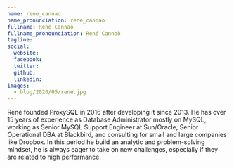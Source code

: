 ```yaml
---
name: rene_cannao
name_pronunciation: rene_cannao
fullname: René Cannaò
fullname_pronounciation: René Cannaò
tagline: 
social:
  website: 
  facebook:
  twitter:
  github: 
  linkedin: 
images:
  - blog/2020/05/rene.jpg
---
```


René founded ProxySQL in 2016 after developing it since 2013. He has over 15 years of experience as Database Administrator mostly on MySQL, working as Senior MySQL Support Engineer at Sun/Oracle, Senior Operational DBA at Blackbird, and consulting for small and large companies like Dropbox. In this period he build an analytic and problem-solving mindset, he is always eager to take on new challenges, especially if they are related to high performance.